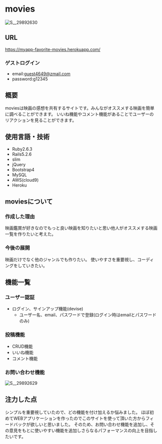 # movies
![S__29892630](https://user-images.githubusercontent.com/87183507/139368342-caba3a82-358b-4c47-a1f6-134f8179f22b.jpg)


## URL
https://myapp-favorite-movies.herokuapp.com/
### ゲストログイン
- email:guest4649@zmail.com
- password:g12345

## 概要
moviesは映画の感想を共有するサイトです。みんながオススメする映画を簡単に調べることができます。
いいね機能やコメント機能があることでユーザーのリアクションを見ることができます。

## 使用言語・技術
- Ruby2.6.3
- Rails5.2.6
- slim
- jQuery
- Bootstrap4
- MySQL
- AWS(cloud9)
- Heroku

## moviesについて
### 作成した理由
映画鑑賞が好きなのでもっと良い映画を知りたいと思い他人がオススメする映画一覧を作りたいと考えた。

### 今後の展開
映画だけでなく他のジャンルでも作りたい。
使いやすさを重要視し、コーディングをしていきたい。

## 機能一覧
### ユーザー認証
- ログイン、サインアップ機能(devise)
  - ユーザー名、email、パスワードで登録(ログイン時はemailとパスワードのみ)
### 投稿機能
- CRUD機能
- いいね機能
- コメント機能
### お問い合わせ機能
![S__29892629](https://user-images.githubusercontent.com/87183507/139367506-ed641f95-2f92-4f65-bfe8-5780d7bb5a64.jpg)


## 注力した点
シンプルを重要視していたので、どの機能を付け加えるか悩みました。
ほぼ初めてWEBアプリケーションを作ったのでこのサイトを使って頂いた方からフィードバックが欲しいと思いました。
そのため、お問い合わせ機能を追加し、その意見をもとに使いやすい機能を追加しさらなるパフォーマンスの向上を目指したいです。

